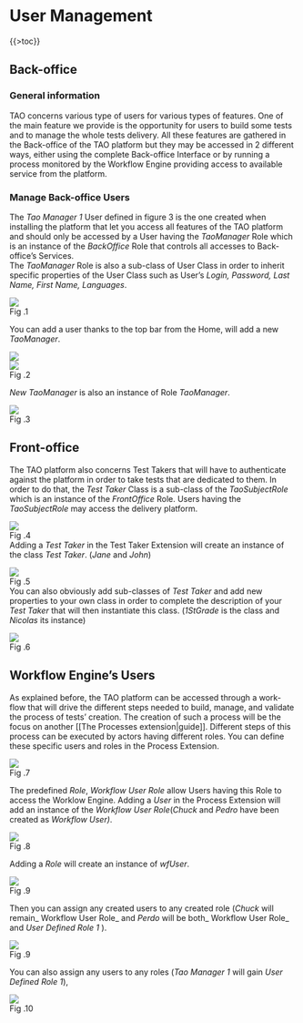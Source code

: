 User Management
===============

{{\>toc}}

Back-office
-----------

### General information

TAO concerns various type of users for various types of features. One of the main feature we provide is the opportunity for users to build some tests and to manage the whole tests delivery. All these features are gathered in the Back-office of the TAO platform but they may be accessed in 2 different ways, either using the complete Back-office Interface or by running a process monitored by the Workflow Engine providing access to available service from the platform.

### Manage Back-office Users

The *Tao Manager 1* User defined in figure 3 is the one created when installing the platform that let you access all features of the TAO platform and should only be accessed by a User having the *TaoManager* Role which is an instance of the *BackOffice* Role that controls all accesses to Back-office’s Services.\
The *TaoManager* Role is also a sub-class of User Class in order to inherit specific properties of the User Class such as User’s *Login, Password, Last Name, First Name, Languages*.

![](http://forge.taotesting.com/attachments/277/role-whtoutInst.png)\
Fig .1

You can add a user thanks to the top bar from the Home, will add a new *TaoManager*.

![](http://forge.taotesting.com/attachments/281/CompleteInterface.png)\
![](http://forge.taotesting.com/attachments/282/AddUser2.png)\
Fig .2

*New TaoManager* is also an instance of Role *TaoManager*.

![](http://forge.taotesting.com/attachments/284/role-addingNewManager.png)\
Fig .3

Front-office
------------

The TAO platform also concerns Test Takers that will have to authenticate against the platform in order to take tests that are dedicated to them. In order to do that, the *Test Taker* Class is a sub-class of the *TaoSubjectRole* which is an instance of the *FrontOffice* Role. Users having the *TaoSubjectRole* may access the delivery platform.

![](http://forge.taotesting.com/attachments/285/addTestTaker.png)\
Fig .4\
Adding a *Test Taker* in the Test Taker Extension will create an instance of the class *Test Taker*. (*Jane* and *John*)

![](http://forge.taotesting.com/attachments/286/role-addingNewTestTaker.png)\
Fig .5\
You can also obviously add sub-classes of *Test Taker* and add new properties to your own class in order to complete the description of your *Test Taker* that will then instantiate this class. (*1StGrade* is the class and *Nicolas* its instance)

![](http://forge.taotesting.com/attachments/287/role-addingNewTestTakerClass.png)\
Fig .6

Workflow Engine’s Users
-----------------------

As explained before, the TAO platform can be accessed through a work-flow that will drive the different steps needed to build, manage, and validate the process of tests’ creation. The creation of such a process will be the focus on another [[The Processes extension|guide]]. Different steps of this process can be executed by actors having different roles. You can define these specific users and roles in the Process Extension.

![](http://forge.taotesting.com/attachments/288/addRole.png)\
Fig .7

The predefined *Role*, *Workflow* *User Role* allow Users having this Role to access the Worklow Engine. Adding a *User* in the Process Extension will add an instance of the *Workflow User Role*(*Chuck* and *Pedro* have been created as *Workflow User)*.

![](http://forge.taotesting.com/attachments/289/role-addingNewWfUser.png)\
Fig .8

Adding a *Role* will create an instance of *wfUser*.

![](http://forge.taotesting.com/attachments/290/role-addingNewRole.png)\
Fig .9

Then you can assign any created users to any created role (*Chuck* will remain\_ Workflow User Role\_ and *Perdo* will be both\_ Workflow User Role\_ and *User Defined Role 1* ).

![](http://forge.taotesting.com/attachments/291/role-assigningUserRole.png)\
Fig .9

You can also assign any users to any roles (*Tao Manager 1* will gain *User Defined Role 1*),

![](http://forge.taotesting.com/attachments/292/role-assigningManagerToRole.png)\
Fig .10

